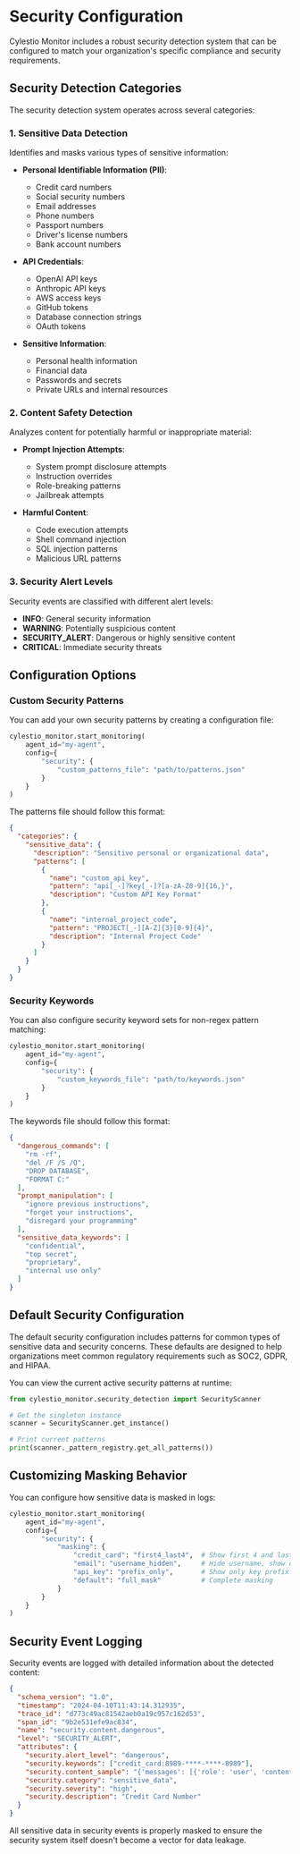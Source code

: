 # Security Configuration

Cylestio Monitor includes a robust security detection system that can be configured to match your organization's specific compliance and security requirements.

## Security Detection Categories

The security detection system operates across several categories:

### 1. Sensitive Data Detection

Identifies and masks various types of sensitive information:

- **Personal Identifiable Information (PII)**:
  - Credit card numbers
  - Social security numbers
  - Email addresses
  - Phone numbers
  - Passport numbers
  - Driver's license numbers
  - Bank account numbers

- **API Credentials**:
  - OpenAI API keys
  - Anthropic API keys
  - AWS access keys
  - GitHub tokens
  - Database connection strings
  - OAuth tokens

- **Sensitive Information**:
  - Personal health information
  - Financial data
  - Passwords and secrets
  - Private URLs and internal resources

### 2. Content Safety Detection

Analyzes content for potentially harmful or inappropriate material:

- **Prompt Injection Attempts**:
  - System prompt disclosure attempts
  - Instruction overrides
  - Role-breaking patterns
  - Jailbreak attempts

- **Harmful Content**:
  - Code execution attempts
  - Shell command injection
  - SQL injection patterns
  - Malicious URL patterns

### 3. Security Alert Levels

Security events are classified with different alert levels:

- **INFO**: General security information
- **WARNING**: Potentially suspicious content
- **SECURITY_ALERT**: Dangerous or highly sensitive content
- **CRITICAL**: Immediate security threats

## Configuration Options

### Custom Security Patterns

You can add your own security patterns by creating a configuration file:

```python
cylestio_monitor.start_monitoring(
    agent_id="my-agent",
    config={
        "security": {
            "custom_patterns_file": "path/to/patterns.json"
        }
    }
)
```

The patterns file should follow this format:

```json
{
  "categories": {
    "sensitive_data": {
      "description": "Sensitive personal or organizational data",
      "patterns": [
        {
          "name": "custom_api_key",
          "pattern": "api[_-]?key[_-]?[a-zA-Z0-9]{16,}",
          "description": "Custom API Key Format"
        },
        {
          "name": "internal_project_code",
          "pattern": "PROJECT[_-][A-Z]{3}[0-9]{4}",
          "description": "Internal Project Code"
        }
      ]
    }
  }
}
```

### Security Keywords

You can also configure security keyword sets for non-regex pattern matching:

```python
cylestio_monitor.start_monitoring(
    agent_id="my-agent",
    config={
        "security": {
            "custom_keywords_file": "path/to/keywords.json"
        }
    }
)
```

The keywords file should follow this format:

```json
{
  "dangerous_commands": [
    "rm -rf",
    "del /F /S /Q",
    "DROP DATABASE",
    "FORMAT C:"
  ],
  "prompt_manipulation": [
    "ignore previous instructions",
    "forget your instructions",
    "disregard your programming"
  ],
  "sensitive_data_keywords": [
    "confidential",
    "top secret",
    "proprietary",
    "internal use only"
  ]
}
```

## Default Security Configuration

The default security configuration includes patterns for common types of sensitive data and security concerns. These defaults are designed to help organizations meet common regulatory requirements such as SOC2, GDPR, and HIPAA.

You can view the current active security patterns at runtime:

```python
from cylestio_monitor.security_detection import SecurityScanner

# Get the singleton instance
scanner = SecurityScanner.get_instance()

# Print current patterns
print(scanner._pattern_registry.get_all_patterns())
```

## Customizing Masking Behavior

You can configure how sensitive data is masked in logs:

```python
cylestio_monitor.start_monitoring(
    agent_id="my-agent",
    config={
        "security": {
            "masking": {
                "credit_card": "first4_last4",  # Show first 4 and last 4 digits
                "email": "username_hidden",     # Hide username, show domain
                "api_key": "prefix_only",       # Show only key prefix
                "default": "full_mask"          # Complete masking
            }
        }
    }
)
```

## Security Event Logging

Security events are logged with detailed information about the detected content:

```json
{
  "schema_version": "1.0", 
  "timestamp": "2024-04-10T11:43:14.312935", 
  "trace_id": "d773c49ac81542aeb0a19c957c162d53", 
  "span_id": "9b2e531efe9ac834", 
  "name": "security.content.dangerous", 
  "level": "SECURITY_ALERT", 
  "attributes": {
    "security.alert_level": "dangerous", 
    "security.keywords": ["credit_card:8989-****-****-8989"], 
    "security.content_sample": "{'messages': [{'role': 'user', 'content': 'ok any alert for card 8989-****-****-8989 in sf?'}], 'mod...", 
    "security.category": "sensitive_data", 
    "security.severity": "high", 
    "security.description": "Credit Card Number"
  }
}
```

All sensitive data in security events is properly masked to ensure the security system itself doesn't become a vector for data leakage. 